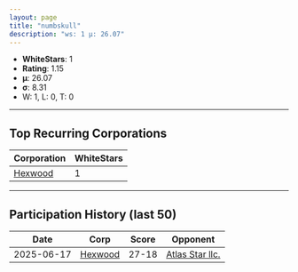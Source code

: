 ```yaml
---
layout: page
title: "numbskull"
description: "ws: 1 μ: 26.07"
---
```

- **WhiteStars**: 1
- **Rating**: 1.15
- **μ**: 26.07  
- **σ**: 8.31
- W: 1, L: 0, T: 0

---

## Top Recurring Corporations

| Corporation | WhiteStars |
| --- | --- |
| [Hexwood](https://ws.tsl.rocks/corp/b10084235f689f555f99efd52d9d4ea86dabf662e57f64dd9d86bbdc31b9c3e1/) | 1 |

---

## Participation History (last 50)

| Date | Corp | Score | Opponent |
| --- | --- | --- | --- |
| 2025-06-17 | [Hexwood](https://ws.tsl.rocks/corp/b10084235f689f555f99efd52d9d4ea86dabf662e57f64dd9d86bbdc31b9c3e1/) | 27-18 | [Atlas Star llc\.](https://ws.tsl.rocks/corp/3de5259ba12509e4d02854f1414caacf3d0aaaf79f417b9d843ff20ca35863dd/) |